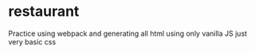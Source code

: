 # restaurant
Practice using webpack and generating all html using only vanilla JS
just very basic css